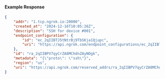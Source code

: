 <!-- Code generated for API Clients. DO NOT EDIT. -->

#### Example Response

```json
{
	"addr": "1.tcp.ngrok.io:20000",
	"created_at": "2024-12-16T10:05:26Z",
	"description": "SSH for device #001",
	"endpoint_configuration": {
		"id": "ec_2qIIBTJ5tNtrBj9TbSKja1Qjupc",
		"uri": "https://api.ngrok.com/endpoint_configurations/ec_2qIIBTJ5tNtrBj9TbSKja1Qjupc"
	},
	"id": "ra_2qIIBPV7qyCrZA8MChdnZAyNOgk",
	"metadata": "{\"proto\": \"ssh\"}",
	"region": "us",
	"uri": "https://api.ngrok.com/reserved_addrs/ra_2qIIBPV7qyCrZA8MChdnZAyNOgk"
}
```
